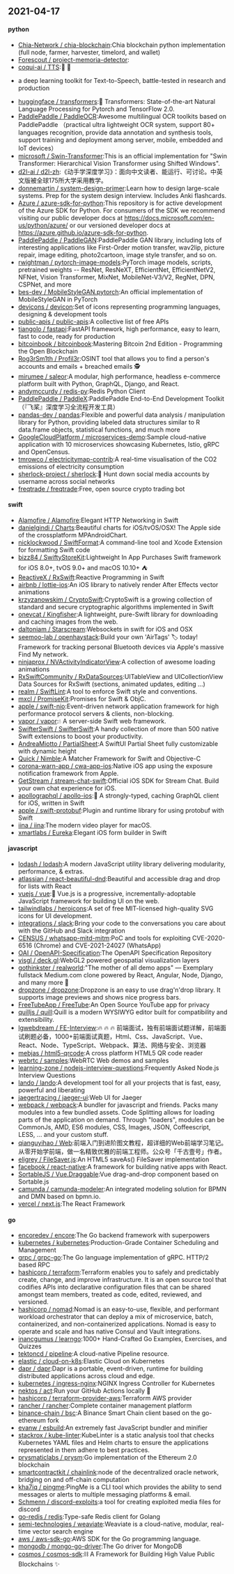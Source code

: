 ## 2021-04-17

#### python
* [Chia-Network / chia-blockchain](https://github.com/Chia-Network/chia-blockchain):Chia blockchain python implementation (full node, farmer, harvester, timelord, and wallet)
* [Forescout / project-memoria-detector](https://github.com/Forescout/project-memoria-detector):
* [coqui-ai / TTS](https://github.com/coqui-ai/TTS):🐸
💬
- a deep learning toolkit for Text-to-Speech, battle-tested in research and production
* [huggingface / transformers](https://github.com/huggingface/transformers):🤗
Transformers: State-of-the-art Natural Language Processing for Pytorch and TensorFlow 2.0.
* [PaddlePaddle / PaddleOCR](https://github.com/PaddlePaddle/PaddleOCR):Awesome multilingual OCR toolkits based on PaddlePaddle （practical ultra lightweight OCR system, support 80+ languages recognition, provide data annotation and synthesis tools, support training and deployment among server, mobile, embedded and IoT devices）
* [microsoft / Swin-Transformer](https://github.com/microsoft/Swin-Transformer):This is an official implementation for "Swin Transformer: Hierarchical Vision Transformer using Shifted Windows".
* [d2l-ai / d2l-zh](https://github.com/d2l-ai/d2l-zh):《动手学深度学习》：面向中文读者、能运行、可讨论。中英文版被全球175所大学采用教学。
* [donnemartin / system-design-primer](https://github.com/donnemartin/system-design-primer):Learn how to design large-scale systems. Prep for the system design interview. Includes Anki flashcards.
* [Azure / azure-sdk-for-python](https://github.com/Azure/azure-sdk-for-python):This repository is for active development of the Azure SDK for Python. For consumers of the SDK we recommend visiting our public developer docs at https://docs.microsoft.com/en-us/python/azure/ or our versioned developer docs at https://azure.github.io/azure-sdk-for-python.
* [PaddlePaddle / PaddleGAN](https://github.com/PaddlePaddle/PaddleGAN):PaddlePaddle GAN library, including lots of interesting applications like First-Order motion transfer, wav2lip, picture repair, image editing, photo2cartoon, image style transfer, and so on.
* [rwightman / pytorch-image-models](https://github.com/rwightman/pytorch-image-models):PyTorch image models, scripts, pretrained weights -- ResNet, ResNeXT, EfficientNet, EfficientNetV2, NFNet, Vision Transformer, MixNet, MobileNet-V3/V2, RegNet, DPN, CSPNet, and more
* [bes-dev / MobileStyleGAN.pytorch](https://github.com/bes-dev/MobileStyleGAN.pytorch):An official implementation of MobileStyleGAN in PyTorch
* [devicons / devicon](https://github.com/devicons/devicon):Set of icons representing programming languages, designing & development tools
* [public-apis / public-apis](https://github.com/public-apis/public-apis):A collective list of free APIs
* [tiangolo / fastapi](https://github.com/tiangolo/fastapi):FastAPI framework, high performance, easy to learn, fast to code, ready for production
* [bitcoinbook / bitcoinbook](https://github.com/bitcoinbook/bitcoinbook):Mastering Bitcoin 2nd Edition - Programming the Open Blockchain
* [Rog3rSm1th / Profil3r](https://github.com/Rog3rSm1th/Profil3r):OSINT tool that allows you to find a person's accounts and emails + breached emails
🕵️
* [mirumee / saleor](https://github.com/mirumee/saleor):A modular, high performance, headless e-commerce platform built with Python, GraphQL, Django, and React.
* [andymccurdy / redis-py](https://github.com/andymccurdy/redis-py):Redis Python Client
* [PaddlePaddle / PaddleX](https://github.com/PaddlePaddle/PaddleX):PaddlePaddle End-to-End Development Toolkit（『飞桨』深度学习全流程开发工具）
* [pandas-dev / pandas](https://github.com/pandas-dev/pandas):Flexible and powerful data analysis / manipulation library for Python, providing labeled data structures similar to R data.frame objects, statistical functions, and much more
* [GoogleCloudPlatform / microservices-demo](https://github.com/GoogleCloudPlatform/microservices-demo):Sample cloud-native application with 10 microservices showcasing Kubernetes, Istio, gRPC and OpenCensus.
* [tmrowco / electricitymap-contrib](https://github.com/tmrowco/electricitymap-contrib):A real-time visualisation of the CO2 emissions of electricity consumption
* [sherlock-project / sherlock](https://github.com/sherlock-project/sherlock):🔎
Hunt down social media accounts by username across social networks
* [freqtrade / freqtrade](https://github.com/freqtrade/freqtrade):Free, open source crypto trading bot

#### swift
* [Alamofire / Alamofire](https://github.com/Alamofire/Alamofire):Elegant HTTP Networking in Swift
* [danielgindi / Charts](https://github.com/danielgindi/Charts):Beautiful charts for iOS/tvOS/OSX! The Apple side of the crossplatform MPAndroidChart.
* [nicklockwood / SwiftFormat](https://github.com/nicklockwood/SwiftFormat):A command-line tool and Xcode Extension for formatting Swift code
* [bizz84 / SwiftyStoreKit](https://github.com/bizz84/SwiftyStoreKit):Lightweight In App Purchases Swift framework for iOS 8.0+, tvOS 9.0+ and macOS 10.10+
⛺
* [ReactiveX / RxSwift](https://github.com/ReactiveX/RxSwift):Reactive Programming in Swift
* [airbnb / lottie-ios](https://github.com/airbnb/lottie-ios):An iOS library to natively render After Effects vector animations
* [krzyzanowskim / CryptoSwift](https://github.com/krzyzanowskim/CryptoSwift):CryptoSwift is a growing collection of standard and secure cryptographic algorithms implemented in Swift
* [onevcat / Kingfisher](https://github.com/onevcat/Kingfisher):A lightweight, pure-Swift library for downloading and caching images from the web.
* [daltoniam / Starscream](https://github.com/daltoniam/Starscream):Websockets in swift for iOS and OSX
* [seemoo-lab / openhaystack](https://github.com/seemoo-lab/openhaystack):Build your own 'AirTags'
🏷
today! Framework for tracking personal Bluetooth devices via Apple's massive Find My network.
* [ninjaprox / NVActivityIndicatorView](https://github.com/ninjaprox/NVActivityIndicatorView):A collection of awesome loading animations
* [RxSwiftCommunity / RxDataSources](https://github.com/RxSwiftCommunity/RxDataSources):UITableView and UICollectionView Data Sources for RxSwift (sections, animated updates, editing ...)
* [realm / SwiftLint](https://github.com/realm/SwiftLint):A tool to enforce Swift style and conventions.
* [mxcl / PromiseKit](https://github.com/mxcl/PromiseKit):Promises for Swift & ObjC.
* [apple / swift-nio](https://github.com/apple/swift-nio):Event-driven network application framework for high performance protocol servers & clients, non-blocking.
* [vapor / vapor](https://github.com/vapor/vapor):💧
A server-side Swift web framework.
* [SwifterSwift / SwifterSwift](https://github.com/SwifterSwift/SwifterSwift):A handy collection of more than 500 native Swift extensions to boost your productivity.
* [AndreaMiotto / PartialSheet](https://github.com/AndreaMiotto/PartialSheet):A SwiftUI Partial Sheet fully customizable with dynamic height
* [Quick / Nimble](https://github.com/Quick/Nimble):A Matcher Framework for Swift and Objective-C
* [corona-warn-app / cwa-app-ios](https://github.com/corona-warn-app/cwa-app-ios):Native iOS app using the exposure notification framework from Apple.
* [GetStream / stream-chat-swift](https://github.com/GetStream/stream-chat-swift):Official iOS SDK for Stream Chat. Build your own chat experience for iOS.
* [apollographql / apollo-ios](https://github.com/apollographql/apollo-ios):📱
A strongly-typed, caching GraphQL client for iOS, written in Swift
* [apple / swift-protobuf](https://github.com/apple/swift-protobuf):Plugin and runtime library for using protobuf with Swift
* [iina / iina](https://github.com/iina/iina):The modern video player for macOS.
* [xmartlabs / Eureka](https://github.com/xmartlabs/Eureka):Elegant iOS form builder in Swift

#### javascript
* [lodash / lodash](https://github.com/lodash/lodash):A modern JavaScript utility library delivering modularity, performance, & extras.
* [atlassian / react-beautiful-dnd](https://github.com/atlassian/react-beautiful-dnd):Beautiful and accessible drag and drop for lists with React
* [vuejs / vue](https://github.com/vuejs/vue):🖖
Vue.js is a progressive, incrementally-adoptable JavaScript framework for building UI on the web.
* [tailwindlabs / heroicons](https://github.com/tailwindlabs/heroicons):A set of free MIT-licensed high-quality SVG icons for UI development.
* [integrations / slack](https://github.com/integrations/slack):Bring your code to the conversations you care about with the GitHub and Slack integration
* [CENSUS / whatsapp-mitd-mitm](https://github.com/CENSUS/whatsapp-mitd-mitm):PoC and tools for exploiting CVE-2020-6516 (Chrome) and CVE-2021-24027 (WhatsApp)
* [OAI / OpenAPI-Specification](https://github.com/OAI/OpenAPI-Specification):The OpenAPI Specification Repository
* [visgl / deck.gl](https://github.com/visgl/deck.gl):WebGL2 powered geospatial visualization layers
* [gothinkster / realworld](https://github.com/gothinkster/realworld):"The mother of all demo apps" — Exemplary fullstack Medium.com clone powered by React, Angular, Node, Django, and many more
🏅
* [dropzone / dropzone](https://github.com/dropzone/dropzone):Dropzone is an easy to use drag'n'drop library. It supports image previews and shows nice progress bars.
* [FreeTubeApp / FreeTube](https://github.com/FreeTubeApp/FreeTube):An Open Source YouTube app for privacy
* [quilljs / quill](https://github.com/quilljs/quill):Quill is a modern WYSIWYG editor built for compatibility and extensibility.
* [lgwebdream / FE-Interview](https://github.com/lgwebdream/FE-Interview):🔥
🔥
🔥
前端面试，独有前端面试题详解，前端面试刷题必备，1000+前端面试真题，Html、Css、JavaScript、Vue、React、Node、TypeScript、Webpack、算法、网络与安全、浏览器
* [mebjas / html5-qrcode](https://github.com/mebjas/html5-qrcode):A cross platform HTML5 QR code reader
* [webrtc / samples](https://github.com/webrtc/samples):WebRTC Web demos and samples
* [learning-zone / nodejs-interview-questions](https://github.com/learning-zone/nodejs-interview-questions):Frequently Asked Node.js Interview Questions
* [lando / lando](https://github.com/lando/lando):A development tool for all your projects that is fast, easy, powerful and liberating
* [jaegertracing / jaeger-ui](https://github.com/jaegertracing/jaeger-ui):Web UI for Jaeger
* [webpack / webpack](https://github.com/webpack/webpack):A bundler for javascript and friends. Packs many modules into a few bundled assets. Code Splitting allows for loading parts of the application on demand. Through "loaders", modules can be CommonJs, AMD, ES6 modules, CSS, Images, JSON, Coffeescript, LESS, ... and your custom stuff.
* [qianguyihao / Web](https://github.com/qianguyihao/Web):前端入门到进阶图文教程，超详细的Web前端学习笔记。从零开始学前端，做一名精致优雅的前端工程师。公众号「千古壹号」作者。
* [eligrey / FileSaver.js](https://github.com/eligrey/FileSaver.js):An HTML5 saveAs() FileSaver implementation
* [facebook / react-native](https://github.com/facebook/react-native):A framework for building native apps with React.
* [SortableJS / Vue.Draggable](https://github.com/SortableJS/Vue.Draggable):Vue drag-and-drop component based on Sortable.js
* [camunda / camunda-modeler](https://github.com/camunda/camunda-modeler):An integrated modeling solution for BPMN and DMN based on bpmn.io.
* [vercel / next.js](https://github.com/vercel/next.js):The React Framework

#### go
* [encoredev / encore](https://github.com/encoredev/encore):The Go backend framework with superpowers
* [kubernetes / kubernetes](https://github.com/kubernetes/kubernetes):Production-Grade Container Scheduling and Management
* [grpc / grpc-go](https://github.com/grpc/grpc-go):The Go language implementation of gRPC. HTTP/2 based RPC
* [hashicorp / terraform](https://github.com/hashicorp/terraform):Terraform enables you to safely and predictably create, change, and improve infrastructure. It is an open source tool that codifies APIs into declarative configuration files that can be shared amongst team members, treated as code, edited, reviewed, and versioned.
* [hashicorp / nomad](https://github.com/hashicorp/nomad):Nomad is an easy-to-use, flexible, and performant workload orchestrator that can deploy a mix of microservice, batch, containerized, and non-containerized applications. Nomad is easy to operate and scale and has native Consul and Vault integrations.
* [inancgumus / learngo](https://github.com/inancgumus/learngo):1000+ Hand-Crafted Go Examples, Exercises, and Quizzes
* [tektoncd / pipeline](https://github.com/tektoncd/pipeline):A cloud-native Pipeline resource.
* [elastic / cloud-on-k8s](https://github.com/elastic/cloud-on-k8s):Elastic Cloud on Kubernetes
* [dapr / dapr](https://github.com/dapr/dapr):Dapr is a portable, event-driven, runtime for building distributed applications across cloud and edge.
* [kubernetes / ingress-nginx](https://github.com/kubernetes/ingress-nginx):NGINX Ingress Controller for Kubernetes
* [nektos / act](https://github.com/nektos/act):Run your GitHub Actions locally
🚀
* [hashicorp / terraform-provider-aws](https://github.com/hashicorp/terraform-provider-aws):Terraform AWS provider
* [rancher / rancher](https://github.com/rancher/rancher):Complete container management platform
* [binance-chain / bsc](https://github.com/binance-chain/bsc):A Binance Smart Chain client based on the go-ethereum fork
* [evanw / esbuild](https://github.com/evanw/esbuild):An extremely fast JavaScript bundler and minifier
* [stackrox / kube-linter](https://github.com/stackrox/kube-linter):KubeLinter is a static analysis tool that checks Kubernetes YAML files and Helm charts to ensure the applications represented in them adhere to best practices.
* [prysmaticlabs / prysm](https://github.com/prysmaticlabs/prysm):Go implementation of the Ethereum 2.0 blockchain
* [smartcontractkit / chainlink](https://github.com/smartcontractkit/chainlink):node of the decentralized oracle network, bridging on and off-chain computation
* [kha7iq / pingme](https://github.com/kha7iq/pingme):PingMe is a CLI tool which provides the ability to send messages or alerts to multiple messaging platforms & email.
* [Schmenn / discord-exploits](https://github.com/Schmenn/discord-exploits):a tool for creating exploited media files for discord
* [go-redis / redis](https://github.com/go-redis/redis):Type-safe Redis client for Golang
* [semi-technologies / weaviate](https://github.com/semi-technologies/weaviate):Weaviate is a cloud-native, modular, real-time vector search engine
* [aws / aws-sdk-go](https://github.com/aws/aws-sdk-go):AWS SDK for the Go programming language.
* [mongodb / mongo-go-driver](https://github.com/mongodb/mongo-go-driver):The Go driver for MongoDB
* [cosmos / cosmos-sdk](https://github.com/cosmos/cosmos-sdk):⛓️
A Framework for Building High Value Public Blockchains
✨
